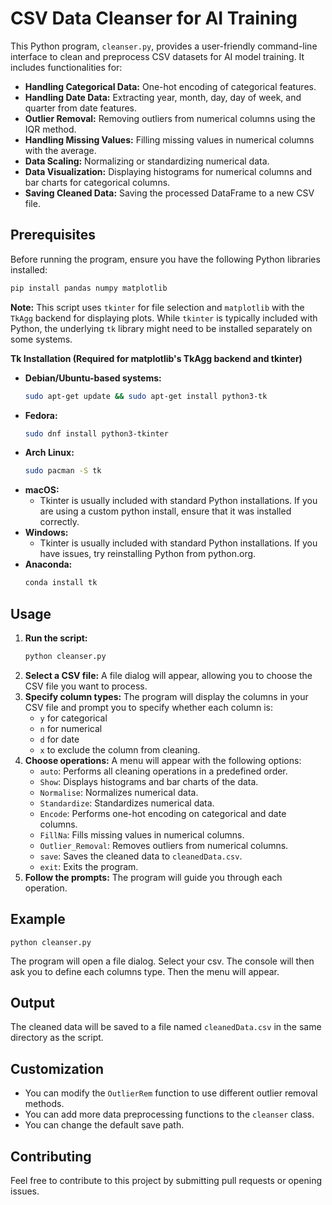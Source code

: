 # CSV Data Cleanser for AI Training

This Python program, `cleanser.py`, provides a user-friendly command-line interface to clean and preprocess CSV datasets for AI model training. It includes functionalities for:

* **Handling Categorical Data:** One-hot encoding of categorical features.
* **Handling Date Data:** Extracting year, month, day, day of week, and quarter from date features.
* **Outlier Removal:** Removing outliers from numerical columns using the IQR method.
* **Handling Missing Values:** Filling missing values in numerical columns with the average.
* **Data Scaling:** Normalizing or standardizing numerical data.
* **Data Visualization:** Displaying histograms for numerical columns and bar charts for categorical columns.
* **Saving Cleaned Data:** Saving the processed DataFrame to a new CSV file.

## Prerequisites

Before running the program, ensure you have the following Python libraries installed:

```bash
pip install pandas numpy matplotlib
```

**Note:** This script uses `tkinter` for file selection and `matplotlib` with the `TkAgg` backend for displaying plots. While `tkinter` is typically included with Python, the underlying `tk` library might need to be installed separately on some systems.

**Tk Installation (Required for matplotlib's TkAgg backend and tkinter)**

* **Debian/Ubuntu-based systems:**
    ```bash
    sudo apt-get update && sudo apt-get install python3-tk
    ```
* **Fedora:**
    ```bash
    sudo dnf install python3-tkinter
    ```
* **Arch Linux:**
    ```bash
    sudo pacman -S tk
    ```
* **macOS:**
    * Tkinter is usually included with standard Python installations. If you are using a custom python install, ensure that it was installed correctly.
* **Windows:**
    * Tkinter is usually included with standard Python installations. If you have issues, try reinstalling Python from python.org.
* **Anaconda:**
    ```bash
    conda install tk
    ```

## Usage

1.  **Run the script:**
    ```bash
    python cleanser.py
    ```
2.  **Select a CSV file:** A file dialog will appear, allowing you to choose the CSV file you want to process.
3.  **Specify column types:** The program will display the columns in your CSV file and prompt you to specify whether each column is:
    * `y` for categorical
    * `n` for numerical
    * `d` for date
    * `x` to exclude the column from cleaning.
4.  **Choose operations:** A menu will appear with the following options:
    * `auto`: Performs all cleaning operations in a predefined order.
    * `Show`: Displays histograms and bar charts of the data.
    * `Normalise`: Normalizes numerical data.
    * `Standardize`: Standardizes numerical data.
    * `Encode`: Performs one-hot encoding on categorical and date columns.
    * `FillNa`: Fills missing values in numerical columns.
    * `Outlier_Removal`: Removes outliers from numerical columns.
    * `save`: Saves the cleaned data to `cleanedData.csv`.
    * `exit`: Exits the program.
5.  **Follow the prompts:** The program will guide you through each operation.

## Example

```
python cleanser.py
```

The program will open a file dialog. Select your csv. The console will then ask you to define each columns type. Then the menu will appear.

## Output

The cleaned data will be saved to a file named `cleanedData.csv` in the same directory as the script.

## Customization

* You can modify the `OutlierRem` function to use different outlier removal methods.
* You can add more data preprocessing functions to the `cleanser` class.
* You can change the default save path.

## Contributing

Feel free to contribute to this project by submitting pull requests or opening issues.
